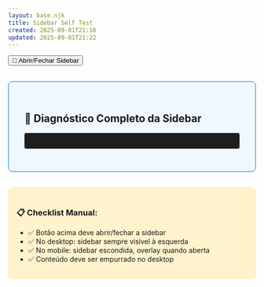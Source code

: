 ```yaml
---
layout: base.njk
title: Sidebar Self Test
created: 2025-09-01T21:18
updated: 2025-09-01T21:22
---
```


<button class="mobile-sidebar-toggle" onclick="toggleSidebar()">🔧 Abrir/Fechar Sidebar</button>

<div style="padding:2rem;background:#f0f8ff;border:1px solid #007acc;border-radius:8px;margin:2rem 0;">
  <h2>🧪 Diagnóstico Completo da Sidebar</h2>
  <pre id="dbg" style="background:#1e1e1e;color:#00ff00;padding:1rem;border-radius:4px;overflow:auto;"></pre>
</div>

<div style="padding:1rem;background:#fff3cd;border:1px solid #ffeaa7;border-radius:8px;">
  <h3>📋 Checklist Manual:</h3>
  <ul>
    <li>✅ Botão acima deve abrir/fechar a sidebar</li>
    <li>✅ No desktop: sidebar sempre visível à esquerda</li>
    <li>✅ No mobile: sidebar escondida, overlay quando aberta</li>
    <li>✅ Conteúdo deve ser empurrado no desktop</li>
  </ul>
</div>

<script>
(function(){
  const d = document.getElementById('dbg');
  const sidebar = document.querySelector('.sidebar');
  const overlay = document.querySelector('.sidebar-overlay');
  const main = document.querySelector('main');
  
  const diagnostico = {
    // Elementos DOM
    hasSidebar: !!sidebar,
    hasOverlay: !!overlay,
    hasMain: !!main,
    
    // Classes e IDs
    sidebarClasses: sidebar?.className || 'SIDEBAR NÃO ENCONTRADA',
    mainClass: main?.className || 'MAIN NÃO ENCONTRADO',
    mainId: main?.id || 'sem ID',
    
    // JavaScript
    toggleType: typeof window.toggleSidebar,
    closeSidebarType: typeof window.closeSidebar,
    
    // CSS computado
    sidebarWidth: sidebar ? getComputedStyle(sidebar).width : 'N/A',
    sidebarLeft: sidebar ? getComputedStyle(sidebar).left : 'N/A',
    mainMarginLeft: main ? getComputedStyle(main).marginLeft : 'N/A',
    
    // Viewport
    windowWidth: window.innerWidth,
    isMobile: window.innerWidth <= 768,
    
    // Assets carregados
    scriptsCarregados: Array.from(document.scripts).map(s => s.src).filter(s => s.includes('sidebar')),
    cssCarregados: Array.from(document.styleSheets).length
  };
  
  d.textContent = JSON.stringify(diagnostico, null, 2);
  
  // Log adicional no console
  console.log('🔍 DIAGNÓSTICO SIDEBAR:', diagnostico);
})();
</script>
